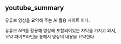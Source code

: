 ## youtube_summary  

유튜브 영상을 요약해 주는 Ai 활용 사이트 이다.  

유튜브 API를 활용해 영상에 포함되어있는 자막을 가지고 와서,  
요약 파이프라인을 통해서 영상의 내용을 요약한다.  